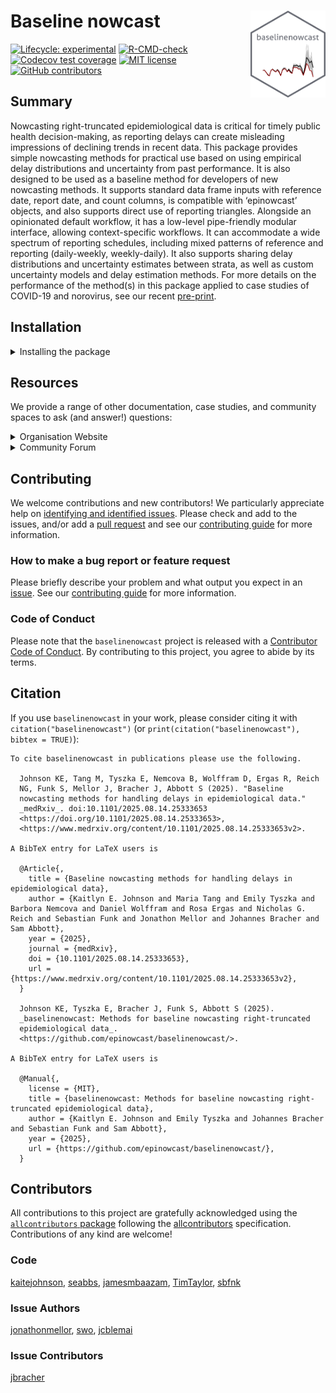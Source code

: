 
<!-- README.md is generated from README.Rmd. Please edit that file -->

# Baseline nowcast <a href="https://baselinenowcast.epinowcast.org/"><img src="man/figures/logo.png" align="right" height="139" alt="baselinenowcast website" /></a>

<!-- badges: start -->

[![Lifecycle:
experimental](https://img.shields.io/badge/lifecycle-experimental-yellow.svg)](https://lifecycle.r-lib.org/articles/stages.html#experimental)
[![R-CMD-check](https://github.com/epinowcast/baselinenowcast/workflows/R-CMD-check/badge.svg?branch=main)](https://github.com/epinowcast/baselinenowcast/actions/workflows/R-CMD-check.yaml)
[![Codecov test
coverage](https://codecov.io/gh/epinowcast/baselinenowcast/branch/main/graph/badge.svg)](https://app.codecov.io/gh/epinowcast/baselinenowcast)
[![MIT
license](https://img.shields.io/badge/License-MIT-blue.svg)](https://github.com/epinowcast/baselinenowcast/blob/master/LICENSE.md/)
[![GitHub
contributors](https://img.shields.io/github/contributors/epinowcast/baselinenowcast)](https://github.com/epinowcast/baselinenowcast/graphs/contributors)
<!-- badges: end -->

<!-- badges to add eventually: [![Universe](https://epinowcast.r-universe.dev/badges/baselinenowcast)](https://epinowcast.r-universe.dev/baselinenowcast) -->

## Summary

Nowcasting right-truncated epidemiological data is critical for timely
public health decision-making, as reporting delays can create misleading
impressions of declining trends in recent data. This package provides
simple nowcasting methods for practical use based on using empirical
delay distributions and uncertainty from past performance. It is also
designed to be used as a baseline method for developers of new
nowcasting methods. It supports standard data frame inputs with
reference date, report date, and count columns, is compatible with
‘epinowcast’ objects, and also supports direct use of reporting
triangles. Alongside an opinionated default workflow, it has a low-level
pipe-friendly modular interface, allowing context-specific workflows. It
can accommodate a wide spectrum of reporting schedules, including mixed
patterns of reference and reporting (daily-weekly, weekly-daily). It
also supports sharing delay distributions and uncertainty estimates
between strata, as well as custom uncertainty models and delay
estimation methods. For more details on the performance of the method(s)
in this package applied to case studies of COVID-19 and norovirus, see
our recent
[pre-print](https://www.medrxiv.org/content/10.1101/2025.08.14.25333653v2).

## Installation

<details>
<summary>
Installing the package
</summary>

To install the development version from GitHub (warning! this version
may contain breaking changes and/or bugs), use the [`pak`
package](https://pak.r-lib.org/):

``` r
pak::pak(file.path("epinowcast", "baselinenowcast"))
```

</details>

## Resources

We provide a range of other documentation, case studies, and community
spaces to ask (and answer!) questions:

<details>
<summary>
Organisation Website
</summary>

Our [organisation website](https://www.epinowcast.org/) includes links
to other resources, [guest posts](https://www.epinowcast.org/blog.html),
and [seminar schedule](https://www.epinowcast.org/seminars.html) for
both upcoming and past recordings.

</details>
<details>
<summary>
Community Forum
</summary>

Our [community forum](https://community.epinowcast.org/) has areas for
[question and answer](https://community.epinowcast.org/c/interface/15)
and [considering new methods and
tools](https://community.epinowcast.org/c/projects/11), among others. If
you are generally interested in real-time analysis of infectious
disease, you may find this useful even if you do not use
`baselinenowcast`.

</details>

## Contributing

We welcome contributions and new contributors! We particularly
appreciate help on [identifying and identified
issues](https://github.com/epinowcast/baselinenowcast/issues). Please
check and add to the issues, and/or add a [pull
request](https://github.com/epinowcast/baselinenowcast/pulls) and see
our [contributing
guide](https://github.com/epinowcast/.github/blob/main/CONTRIBUTING.md)
for more information.

### How to make a bug report or feature request

Please briefly describe your problem and what output you expect in an
[issue](https://github.com/epinowcast/baselinenowcast/issues). See our
[contributing
guide](https://github.com/epinowcast/.github/blob/main/CONTRIBUTING.md)
for more information.

### Code of Conduct

Please note that the `baselinenowcast` project is released with a
[Contributor Code of
Conduct](https://github.com/epinowcast/.github/blob/main/CODE_OF_CONDUCT.md).
By contributing to this project, you agree to abide by its terms.

## Citation

If you use `baselinenowcast` in your work, please consider citing it
with `citation("baselinenowcast")` (or
`print(citation("baselinenowcast"), bibtex = TRUE)`):

    To cite baselinenowcast in publications please use the following.

      Johnson KE, Tang M, Tyszka E, Nemcova B, Wolffram D, Ergas R, Reich
      NG, Funk S, Mellor J, Bracher J, Abbott S (2025). "Baseline
      nowcasting methods for handling delays in epidemiological data."
      _medRxiv_. doi:10.1101/2025.08.14.25333653
      <https://doi.org/10.1101/2025.08.14.25333653>,
      <https://www.medrxiv.org/content/10.1101/2025.08.14.25333653v2>.

    A BibTeX entry for LaTeX users is

      @Article{,
        title = {Baseline nowcasting methods for handling delays in epidemiological data},
        author = {Kaitlyn E. Johnson and Maria Tang and Emily Tyszka and Barbora Nemcova and Daniel Wolffram and Rosa Ergas and Nicholas G. Reich and Sebastian Funk and Jonathon Mellor and Johannes Bracher and Sam Abbott},
        year = {2025},
        journal = {medRxiv},
        doi = {10.1101/2025.08.14.25333653},
        url = {https://www.medrxiv.org/content/10.1101/2025.08.14.25333653v2},
      }

      Johnson KE, Tyszka E, Bracher J, Funk S, Abbott S (2025).
      _baselinenowcast: Methods for baseline nowcasting right-truncated
      epidemiological data_.
      <https://github.com/epinowcast/baselinenowcast/>.

    A BibTeX entry for LaTeX users is

      @Manual{,
        license = {MIT},
        title = {baselinenowcast: Methods for baseline nowcasting right-truncated epidemiological data},
        author = {Kaitlyn E. Johnson and Emily Tyszka and Johannes Bracher and Sebastian Funk and Sam Abbott},
        year = {2025},
        url = {https://github.com/epinowcast/baselinenowcast/},
      }

## Contributors

<!-- ALL-CONTRIBUTORS-LIST:START - Do not remove or modify this section -->
<!-- prettier-ignore-start -->
<!-- markdownlint-disable -->

All contributions to this project are gratefully acknowledged using the
[`allcontributors` package](https://github.com/ropensci/allcontributors)
following the [allcontributors](https://allcontributors.org)
specification. Contributions of any kind are welcome!

### Code

<a href="https://github.com/epinowcast/baselinenowcast/commits?author=kaitejohnson">kaitejohnson</a>,
<a href="https://github.com/epinowcast/baselinenowcast/commits?author=seabbs">seabbs</a>,
<a href="https://github.com/epinowcast/baselinenowcast/commits?author=jamesmbaazam">jamesmbaazam</a>,
<a href="https://github.com/epinowcast/baselinenowcast/commits?author=TimTaylor">TimTaylor</a>,
<a href="https://github.com/epinowcast/baselinenowcast/commits?author=sbfnk">sbfnk</a>

### Issue Authors

<a href="https://github.com/epinowcast/baselinenowcast/issues?q=is%3Aissue+author%3Ajonathonmellor">jonathonmellor</a>,
<a href="https://github.com/epinowcast/baselinenowcast/issues?q=is%3Aissue+author%3Aswo">swo</a>,
<a href="https://github.com/epinowcast/baselinenowcast/issues?q=is%3Aissue+author%3Ajcblemai">jcblemai</a>

### Issue Contributors

<a href="https://github.com/epinowcast/baselinenowcast/issues?q=is%3Aissue+commenter%3Ajbracher">jbracher</a>

<!-- markdownlint-enable -->
<!-- prettier-ignore-end -->
<!-- ALL-CONTRIBUTORS-LIST:END -->
<!-- will add this in later -->
